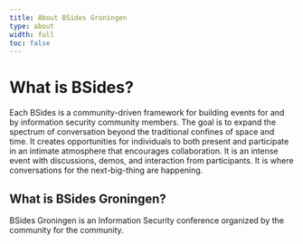 ```yaml
---
title: About BSides Groningen
type: about
width: full
toc: false
---
```


# What is BSides?
Each BSides is a community-driven framework for building events for and by information security community members. The goal is to expand the spectrum of conversation beyond the traditional confines of space and time. It creates opportunities for individuals to both present and participate in an intimate atmosphere that encourages collaboration. It is an intense event with discussions, demos, and interaction from participants. It is where conversations for the next-big-thing are happening.

## What is BSides Groningen?
BSides Groningen is an Information Security conference organized by the community for the community.